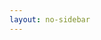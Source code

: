 ```yaml
---
layout: no-sidebar
---
```



  <div id="my_dataviz"></div>


  <script src="https://d3js.org/d3.v4.js"></script>

  <script src="https://d3js.org/d3-scale-chromatic.v1.min.js"></script>
  <script type="text/javascript" src="js/heatmap.js"></script>

